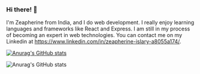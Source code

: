 ### Hi there! 👋

I'm Zeapherine from India, and I do web development. I really enjoy learning languages and frameworks like React and Express. I am still in my process of becoming an expert in web technologies. You can contact me  on my Linkedin at https://www.linkedin.com/in/zeapherine-islary-a8055a174/.

[![Anurag's GitHub stats](https://github-readme-stats.vercel.app/api?username=zeapherine)](https://github.com/anuraghazra/github-readme-stats)

![Anurag's GitHub stats](https://github-readme-stats.vercel.app/api?username=zeapherine&show_icons=true&theme=dracula)




